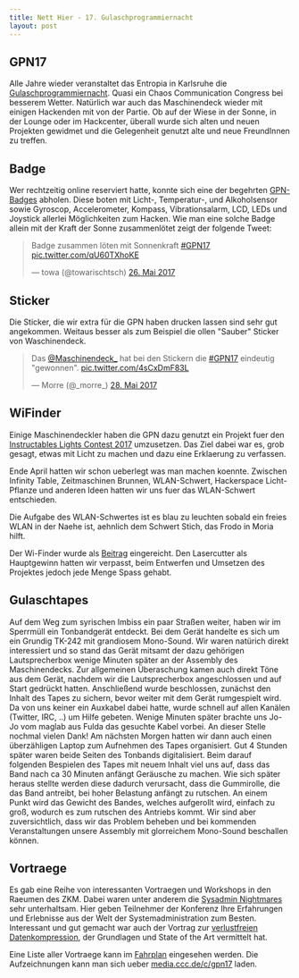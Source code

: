 ```yaml
---
title: Nett Hier - 17. Gulaschprogrammiernacht
layout: post
---
```



## GPN17
Alle Jahre wieder veranstaltet das Entropia in Karlsruhe die [Gulaschprogrammiernacht](https://gulas.ch). Quasi ein Chaos Communication Congress bei besserem Wetter.
Natürlich war auch das Maschinendeck wieder mit einigen Hackenden mit von der Partie.
Ob auf der Wiese in der Sonne, in der Lounge oder im Hackcenter, überall wurde sich alten und neuen Projekten gewidmet und die Gelegenheit genutzt alte und neue FreundInnen zu treffen.

## Badge
Wer rechtzeitig online reserviert hatte, konnte sich eine der begehrten [GPN-Badges](https://entropia.de/GPN17:Badge) abholen.
Diese boten mit Licht-, Temperatur-, und Alkoholsensor sowie Gyroscop, Accelerometer, Kompass, Vibrationsalarm, LCD, LEDs und Joystick allerlei Möglichkeiten zum Hacken.
Wie man eine solche Badge allein mit der Kraft der Sonne zusammenlötet zeigt der folgende Tweet:
<blockquote class="twitter-tweet" data-lang="de"><p lang="de" dir="ltr">Badge zusammen löten mit Sonnenkraft <a href="https://twitter.com/hashtag/GPN17?src=hash">#GPN17</a> <a href="https://t.co/qU60TXhoKE">pic.twitter.com/qU60TXhoKE</a></p>&mdash; towa (@towarischtsch) <a href="https://twitter.com/towarischtsch/status/868082623771553792">26. Mai 2017</a></blockquote>
<script async src="//platform.twitter.com/widgets.js" charset="utf-8"></script>

## Sticker
Die Sticker, die wir extra für die GPN haben drucken lassen sind sehr gut angekommen. Weitaus besser als zum Beispiel die ollen "Sauber" Sticker von Waschinendeck.
<blockquote class="twitter-tweet" data-lang="de"><p lang="de" dir="ltr">Das <a href="https://twitter.com/Maschinendeck_">@Maschinendeck_</a> hat bei den Stickern die <a href="https://twitter.com/hashtag/GPN17?src=hash">#GPN17</a> eindeutig &quot;gewonnen&quot;. <a href="https://t.co/4sCxDmF83L">pic.twitter.com/4sCxDmF83L</a></p>&mdash; Morre (@_morre_) <a href="https://twitter.com/_morre_/status/868764405063876611">28. Mai 2017</a></blockquote>
<script async src="//platform.twitter.com/widgets.js" charset="utf-8"></script>

## WiFinder

Einige Maschinendeckler haben die GPN dazu genutzt ein Projekt fuer den
[Instructables Lights Contest 2017](http://www.instructables.com/contest/lights2017/)
umzusetzen. Das Ziel dabei war es, grob gesagt, etwas mit Licht zu machen und
dazu eine Erklaerung zu verfassen.

Ende April hatten wir schon ueberlegt was man machen koennte. Zwischen Infinity Table,
Zeitmaschinen Brunnen, WLAN-Schwert, Hackerspace Licht-Pflanze und anderen Ideen
hatten wir uns fuer das WLAN-Schwert entschieden.

Die Aufgabe des WLAN-Schwertes ist es blau zu leuchten sobald ein freies WLAN in
der Naehe ist, aehnlich dem Schwert Stich, das Frodo in Moria hilft.

Der Wi-Finder wurde als [Beitrag](http://www.instructables.com/id/Wi-Finder-the-Open-Wi-Fi-Finding-Lightsaber-for-Le/)
eingereicht. Den Lasercutter als Hauptgewinn hatten wir verpasst, beim Entwerfen
und Umsetzen des Projektes jedoch jede Menge Spass gehabt.


## Gulaschtapes
Auf dem Weg zum syrischen Imbiss ein paar Straßen weiter, haben wir im Sperrmüll ein Tonbandgerät entdeckt.
Bei dem Gerät handelte es sich um ein Grundig TK-242 mit grandiosem Mono-Sound.
Wir waren natürich direkt interessiert und so stand das Gerät mitsamt der dazu gehörigen Lautsprecherbox wenige Minuten später an der Assembly des Maschinendecks.
Zur allgemeinen Überaschung kamen auch direkt Töne aus dem Gerät, nachdem wir die Lautsprecherbox angeschlossen und auf Start gedrückt hatten.
Anschließend wurde beschlossen, zunächst den Inhalt des Tapes zu sichern, bevor weiter mit dem Gerät rumgespielt wird.
Da von uns keiner ein Auxkabel dabei hatte, wurde schnell auf allen Kanälen (Twitter, IRC, ..) um Hilfe gebeten.
Wenige Minuten später brachte uns Jo-Jo vom maglab aus Fulda das gesuchte Kabel vorbei. An dieser Stelle nochmal vielen Dank!
Am nächsten Morgen hatten wir dann auch einen überzähligen Laptop zum Aufnehmen des Tapes organisiert.
Gut 4 Stunden später waren beide Seiten des Tonbands digitalisiert.
Beim darauf folgenden Bespielen des Tapes mit neuem Inhalt viel uns auf, dass das Band nach ca 30 Minuten anfängt Geräusche zu machen.
Wie sich später heraus stellte werden diese dadurch verursacht, dass die Gummirolle, die das Band antreibt, bei hoher Belastung anfängt zu rutschen.
An einem Punkt wird das Gewicht des Bandes, welches aufgerollt wird, einfach zu groß, wodurch es zum rutschen des Antriebs kommt.
Wir sind aber zuversichtlich, dass wir das Problem beheben und bei kommenden Veranstaltungen unsere Assembly mit glorreichem Mono-Sound beschallen können.


## Vortraege

Es gab eine Reihe von interessanten Vortraegen und Workshops in den Raeumen des ZKM.
Dabei waren unter anderem die [Sysadmin Nightmares](https://entropia.de/GPN17:Sysadmin_Nightmares)
sehr unterhaltsam. Hier geben Teilnehmer der Konferenz Ihre Erfahrungen und
Erlebnisse aus der Welt der Systemadministration zum Besten. Interessant und gut
gemacht war auch der Vortrag zur [verlustfreien Datenkompression](https://entropia.de/GPN17:Lossless_Data_Compression),
der Grundlagen und State of the Art vermittelt hat.

Eine Liste aller Vortraege kann im [Fahrplan](https://entropia.de/GPN17:Fahrplan)
eingesehen werden. Die Aufzeichnungen kann man sich ueber [media.ccc.de/c/gpn17](https://media.ccc.de/c/gpn17)
laden.
